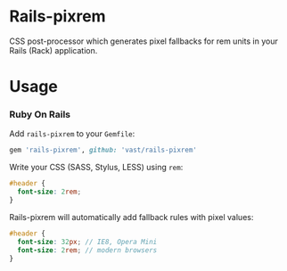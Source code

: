 Rails-pixrem
==================================================================

CSS post-processor which generates pixel fallbacks for rem units
in your Rails (Rack) application.


Usage
===================================================================

### Ruby On Rails

Add `rails-pixrem` to your `Gemfile`:

```ruby
gem 'rails-pixrem', github: 'vast/rails-pixrem'
```

Write your CSS (SASS, Stylus, LESS) using `rem`:

```scss
#header {
  font-size: 2rem;
}
```

Rails-pixrem will automatically add fallback rules with pixel values:

```scss
#header {
  font-size: 32px; // IE8, Opera Mini
  font-size: 2rem; // modern browsers
}
```
